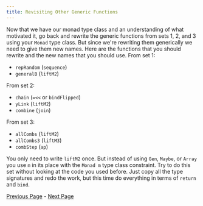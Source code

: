 ```yaml
---
title: Revisiting Other Generic Functions
---
```


Now that we have our monad type class and an understanding of what motivated it,
go back and rewrite the generic functions from sets 1, 2, and 3 using your `Monad`
type class. But since we're rewriting them generically we need to give them new
names. Here are the functions that you should rewrite and the new names that you
should use. From set 1:

* `repRandom` (`sequence`)
* `generalB` (`liftM2`)

From set 2:

* `chain` (`=<<` or `bindFlipped`)
* `yLink` (`liftM2`)
* `combine` (`join`)

From set 3:

* `allCombs` (`liftM2`)
* `allCombs3` (`liftM3`)
* `combStep` (`ap`)

You only need to write `liftM2` once. But instead of using `Gen`, `Maybe`, or `Array` you
use `m` in its place with the `Monad m` type class constraint. Try to do this set
without looking at the code you used before. Just copy all the type signatures
and redo the work, but this time do everything in terms of `return` and `bind`.

[Previous Page](ex4-4.html) - [Next Page](ex4-6.html)
